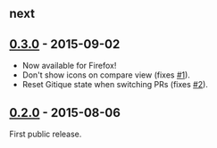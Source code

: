 ## next

## [0.3.0][0.3.0] - 2015-09-02

* Now available for Firefox!
* Don't show icons on compare view (fixes [#1][1]).
* Reset Gitique state when switching PRs (fixes [#2][2]).

## [0.2.0][0.2.0] - 2015-08-06

First public release.

[1]: https://github.com/smcgivern/gitique/issues/1
[2]: https://github.com/smcgivern/gitique/issues/2

[0.2.0]: https://github.com/smcgivern/gitique/compare/v0.1.0...v0.2.0
[0.3.0]: https://github.com/smcgivern/gitique/compare/v0.2.0...v0.3.0
